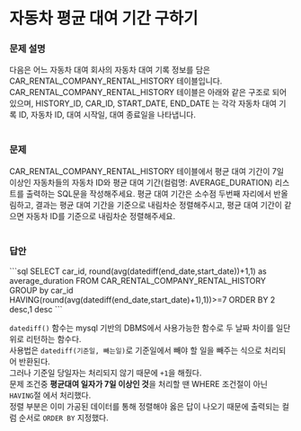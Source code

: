 # 자동차 평균 대여 기간 구하기

<h3>문제 설명</h3>
다음은 어느 자동차 대여 회사의 자동차 대여 기록 정보를 담은 CAR_RENTAL_COMPANY_RENTAL_HISTORY 테이블입니다. CAR_RENTAL_COMPANY_RENTAL_HISTORY 테이블은 아래와 같은 구조로 되어있으며, HISTORY_ID, CAR_ID, START_DATE, END_DATE 는 각각 자동차 대여 기록 ID, 자동차 ID, 대여 시작일, 대여 종료일을 나타냅니다.
<br><br>
<h3>문제</h3>
CAR_RENTAL_COMPANY_RENTAL_HISTORY 테이블에서 평균 대여 기간이 7일 이상인 자동차들의 자동차 ID와 평균 대여 기간(컬럼명: AVERAGE_DURATION) 리스트를 출력하는 SQL문을 작성해주세요. 평균 대여 기간은 소수점 두번째 자리에서 반올림하고, 결과는 평균 대여 기간을 기준으로 내림차순 정렬해주시고, 평균 대여 기간이 같으면 자동차 ID를 기준으로 내림차순 정렬해주세요.
<br><br>
<h3>답안</h3>
```sql   
SELECT
    car_id, round(avg(datediff(end_date,start_date))+1,1) as average_duration
FROM
    CAR_RENTAL_COMPANY_RENTAL_HISTORY
GROUP by 
    car_id
HAVING(round(avg(datediff(end_date,start_date)+1),1))>=7
ORDER BY
    2 desc,1 desc
```

`datediff()` 함수는 mysql 기반의 DBMS에서 사용가능한 함수로 두 날짜 차이를 일단위로 리턴하는 함수다.  
사용법은 `datediff(기준일, 빼는일)`로 기준일에서 빼야 할 일을 빼주는 식으로 처리되어 반환된다.  
그러나 기준일 당일자는 처리되지 않기 때문에 `+1`을 해줬다.  
문제 조건중 <b>평균대여 일자가 7일 이상인 것</b>을 처리할 땐 WHERE 조건절이 아닌 `HAVING`절 에서 처리했다.  
정렬 부분은 이미 가공된 데이터를 통해 정렬해야 옳은 답이 나오기 때문에 출력되는 컬럼 순서로 `ORDER BY` 지정했다.